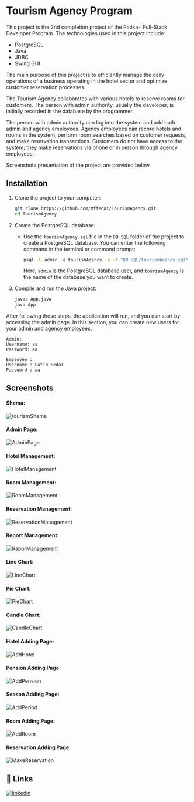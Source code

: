 # Tourism Agency Program

This project is the 2nd completion project of the Patika+ Full-Stack Developer Program. The technologies used in this project include:
- PostgreSQL
- Java
- JDBC
- Swing GUI

The main purpose of this project is to efficiently manage the daily operations of a business operating in the hotel sector and optimize customer reservation processes.

The Tourism Agency collaborates with various hotels to reserve rooms for customers. The person with admin authority, usually the developer, is initially recorded in the database by the programmer.

The person with admin authority can log into the system and add both admin and agency employees. Agency employees can record hotels and rooms in the system, perform room searches based on customer requests, and make reservation transactions. Customers do not have access to the system; they make reservations via phone or in person through agency employees.

Screenshots presentation of the project are provided below.

## Installation

1. Clone the project to your computer:

    ```bash
    git clone https://github.com/Mffedai/TourismAgency.git
    cd TourismAgency
    ```

2. Create the PostgreSQL database:

   - Use the `tourismAgency.sql` file in the `DB SQL` folder of the project to create a PostgreSQL database. You can enter the following command in the terminal or command prompt:

       ```bash
       psql -U admin -d tourismAgency -a -f "DB SQL/tourismAgency.sql"
       ```

     Here, `admin` is the PostgreSQL database user, and `tourismAgency` is the name of the database you want to create.

3. Compile and run the Java project:

    ```bash
    javac App.java
    java App
    ```

After following these steps, the application will run, and you can start by accessing the admin page. In this section, you can create new users for your admin and agency employees.

    Admin:
    Username: aa
    Password: aa
    
    Employee : 
    Username : Fatih Fedai
    Password : aa

## Screenshots

#### Shema:
![tourismShema](images/tourismShema.png)

#### Admin Page:
![AdminPage](images/AdminSayfası.png)

#### Hotel Management:
![HotelManagement](images/OtelYonetimi.png)

#### Room Management:
![RoomManagement](images/OdaYonetimi.png)

#### Reservation Management:
![ReservationManagement](images/RezervasyonYönetimi.png)

#### Report Management:
![RaporManagement](images/RaporYönetimi.png)

#### Line Chart:
![LineChart](images/CizgiGrafigi.png)

#### Pie Chart:
![PieChart](images/PastaGrafigi.png)

#### Candle Chart:
![CandleChart](images/MumGrafigi.png)

#### Hotel Adding Page:
![AddHotel](images/OtelEkle.png)

#### Pension Adding Page:
![AddPension](images/PansiyonEkle.png)

#### Season Adding Page:
![AddPeriod](images/DönemEkle.png)

#### Room Adding Page:
![AddRoom](images/OdaEkle.png)

#### Reservation Adding Page:
![MakeReservation](images/RezervasyonYap.png)

## 🔗 Links

[![linkedin](https://img.shields.io/badge/linkedin-0A66C2?style=for-the-badge&logo=linkedin&logoColor=white)](https://www.linkedin.com/in/mehmet-fatih-fedai-ab011019a/)
